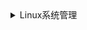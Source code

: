 <details>
<summary>Linux系统管理</summary>

>

1、Linux中链接的分类？
- 分为软、硬链接，命令：分别为 ln -s 和 ln

2、编写好的shell程序在运行前要赋予什么权限？
- 赋予执行权限，命令： chmod +x 文件名

3、唯一辨识每个用户的方法？
- 根据uid和用户名，命令 id查看

4、在Linux系统中，存放系统所需要的配置文件和子目录的目录是？
- /etc

5、结束后台进程命令？
- kill -9 进程号

6、在超级用户下显示正在运行的全部进程使用的命令？
- ps -ef

7、删除文件和目录命令？
- rm -rf

8、移动文件和目录命令？
- mv

9、增加一个用户命令？
- useradd

10、终止一个前台进程可能用到的命令和操作？
- kill

11、使用mkdir创建目录时，父目录不存在，如何创建？
- mkdir -p 目录

12、文件名为test.tar.gz，如何解压缩？
- tar -zxvf

13、一台计算机内存为128MB，交换分区的大小通常是？
- 64MB

14、将光盘（CD-ROM）hdc 挂载到文件系统的/mnt/cdrom/目录的命令？
- mount /dev/hdc /mnt/cdrom

15、描述一下归档和压缩？
- unzip和gzip命令可以压缩相同类型的文件

16、描述raid0、1、5的特点和优点？
- raid0：最少要2块磁盘、数据条带式分布、没有冗余，性能最佳：因为不存储镜像和检验信息、不能应用于对数据安全性较高的场合
- raid1：最少要2块磁盘、提供数据冗余、性能好
- raid5：最少要3块磁盘、数据条带式分布、用奇偶校验作冗余、适合读多写少的场景：是性能与数据冗余最佳的折中方案

17、在/etc/fstab 文件中指定的文件系统加载参数，什么参数用于CD-ROM？
- noauto，表示手动挂载

18、Linux文件权限一共10位长度，分成四段，第三段表示？
- 文件所有者所在组的权限

19、如何判断windows操作系统是32位还是64位？
- 在【我的电脑】属性中查看

20、Linux系统关机、重启、文件赋权命令？
- poweroff、reboot、chmod

21、Linux系统查看定时任务命令？
- crontab -l

22、Linux系统查看MAC地址？
- ip a



</details>
